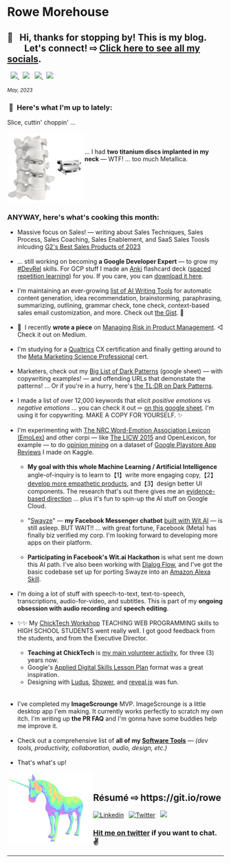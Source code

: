 <meta property="og:image" content="https://raw.githubusercontent.com/rowe-morehouse/rowe-morehouse/master/rowe-morehouse.png">
<meta property="twitter:image" content="https://raw.githubusercontent.com/rowe-morehouse/rowe-morehouse/master/rowe-morehouse.png">

<h1> Rowe Morehouse</h1>
<h2>👋 &nbsp; Hi, thanks for stopping by! This is my blog.<br/>&nbsp; &nbsp; &nbsp; &nbsp; Let's connect! ⇨ <a href="https://sunshine.social/rowemore" target=_new>Click here to see all my socials</a>.
</h2>
<div align="">
        <p>
           &nbsp; <a href="https://www.twitter.com/rowemore"><img src="https://img.shields.io/badge/twitter-%231DA1F2.svg?&style=for-the-badge&logo=twitter&logoColor=white" height=25>
          </a> &nbsp;
          <a href="https://www.linkedin.com/in/rowe-morehouse"><img src="https://img.shields.io/badge/linkedin-%230077B5.svg?&style=for-the-badge&logo=linkedin&logoColor=white" height=25></a> &nbsp;
          <a href="https://medium.com/@rowemore"><img src="https://img.shields.io/badge/medium-%2312100E.svg?&style=for-the-badge&logo=medium&logoColor=white" height=25>
          </a> &nbsp;
          <a href="https://stackoverflow.com/users/1618304/rowe-morehouse"><img src="https://img.shields.io/badge/Stack%20Overflow-%23F28033.svg?&style=for-the-badge&logo=stackoverflow&logoColor=white" height=25>
          </a>  
        </p>
      <small><em>May, 2023</em></small>
      <h3>&nbsp;🌱&nbsp; Here's what I'm up to lately:</h3>
  Slice, cuttin' choppin' …<br/><br/>
          <img src="https://github.com/rowe-morehouse/rowe-morehouse/raw/master/implants-orig.png" width=180px align=left><br /><br/>
        … I had <strong>two titanium discs implanted in my neck</strong> — WTF! … too much Metallica.
 <BR CLEAR=all> 

<h3>ANYWAY, here's what's cooking this month:</h3>

<ul>
<li>Massive focus on Sales! — writing about Sales Techniques, Sales Process, Sales Coaching, Sales Enablement, and SaaS Sales Toosls inlcuding <a href="https://www.g2.com/best-software-companies/top-sales" target=_blank>G2's Best Sales Products of 2023<a> <small><br /><br /></small>
<li>… still working on becoming <strong>a Google Developer Expert</strong> — to grow my <a href="https://twitter.com/search?q=%23DevRel">#DevRel</a> skills. For GCP stuff I made an <a href="https://apps.ankiweb.net">Anki</a> flashcard deck (<a href="https://www.wikiwand.com/en/Spaced_repetition">spaced repetition learning</a>) for you. If you care, you can <a href="https://gist.github.com/rowe-morehouse/d6edb1f0367c18c736dde70d29bbc218">download it here</a>.<small><br /><br /></small>
<li>I'm maintaining an ever-growing <a href="https://gist.github.com/rowe-morehouse/b73cd74f5ed0e60633eb233244bd69e6" target="new">list of AI Writing Tools</a> for automatic content generation, idea recommendation, brainstorming, paraphrasing, summarizing, outlining, grammar check, tone check, context-based sales email customization, and more. Check out <a href="https://gist.github.com/rowe-morehouse/b73cd74f5ed0e60633eb233244bd69e6" target="new">the Gist</a>. 🤖<small><br /><br /></small>
<li>🔧 ⁣ I recently <strong>wrote a piece</strong> on <a href="https://rowemore.medium.com/taming-uncertainty-and-risk-in-product-management-5cac9eb85dec">Managing Risk in Product Management</a>. ◁ Check it out on Medium.
<small><br /><br /></small>
<li>I'm studying for a <a href="https://www.qualtrics.com/customer-experience/">Qualtrics</a> CX certification and finally getting around to the <a href="https://www.credly.com/org/facebook-blueprint/badge/meta-certified-marketing-science-professional">Meta Marketing Science Professional</a> cert.
<small><br /><br /></small><li>Marketers, check out my <a href="https://docs.google.com/spreadsheets/d/1F-uq6lqjr7ZSqphSb8LyPb7UPPisIT0SrOYc8IuE5Ac/edit?usp=sharing">Big List of Dark Patterns</a> (google sheet) — with copywriting examples! — and offending URLs that demonstate the patterns! … Or if you're in a hurry, here's <a href="https://www.darkpatterns.org/types-of-dark-pattern">the TL;DR on Dark Patterns</a>.
<small><br /><br /></small><li>I made a list of over 12,000 keywords that elicit <em>positive emotions</em> vs <em>negative emotions</em> … you can check it out ⇨ <a href="https://docs.google.com/spreadsheets/d/1DjsQzSqYtgoyqW9UmptcrnmqLx73mbch7M0zmV5VuuQ/edit?usp=sharing">on this google sheet</a>. I'm using it for copywriting. MAKE A COPY FOR YOURSELF. ✨ 
<small><br /><br /></small><li>I'm experimenting with <a href="https://saifmohammad.com/WebPages/NRC-Emotion-Lexicon.htm">The NRC Word-Emotion Association Lexicon (EmoLex)</a> and other corpi — like <a href="https://www.kovcomp.co.uk/wordstat/LIWC.html">The LICW 2015</a> and OpenLexicon, for example — to do <a href="https://monkeylearn.com/blog/opinion-mining/">opinion mining</a> on a dataset of <a href="https://www.kaggle.com/rowemorehouse/googleplaystoreuserreviews">Google Playstore App Reviews</a> I made on Kaggle.
<small><br /><br /></small>
<ul type="circle">
<li><strong>My goal with this whole Machine Learning / Artificial Intelligence</strong> angle-of-inquiry is to learn to【1】write more engaging copy,【2】<ins>develop more empathetic products</ins>, and【3】design better UI components. The research that's out there gives me an <a href="https://web.stanford.edu/~jurafsky/slp3/slides/21_SentLex.pdf">evidence-based direction</a> … plus it's fun to spin-up the AI stuff on Google Cloud.
<small><br /><br /></small>
<li>"<a href="https://swayze.ai/">Swayze</a>" — <strong>my Facebook Messenger chatbot</strong> <a href="https://wit.ai">built with Wit AI</a> — is still asleep. BUT WAIT!! … with great fortune, Facebook (Meta) has finally biz verified my corp. I'm looking forward to developing more apps on their platform.
<small><br /><br /></small>
<li><strong>Participating in Facebook's Wit.ai Hackathon</strong> is what sent me down this AI path. I've also been working with <a href="https://cloud.google.com/dialogflow/docs">Dialog Flow</a>, and I've got the basic codebase set up for porting Swayze into an <a href="https://developer.amazon.com/en-US/docs/alexa/custom-skills/host-a-custom-skill-as-an-aws-lambda-function.html">Amazon Alexa Skill</a>.
</ul><br />
<li>I'm doing a lot of stuff with speech-to-text, text-to-speech, transcriptions, audio-for-video, and subtitles. This is part of my <strong>ongoing obsession with audio recording</strong> and <strong>speech editing</strong>.
<small><br /><br /></small><li>✨✨ My <a href="https://chicktech.org">ChickTech Workshop</a> TEACHING WEB PROGRAMMING skills to HIGH SCHOOL STUDENTS went really well. I got good feedback from the students, and from the Executive Director.
<small><br /><br /></small><ul type="circle">
<li><strong>Teaching at ChickTech</strong> is <ins>my main volunteer activity</ins>, for three (3) years now. 
<li>Google's <a href="https://docs.google.com/document/d/1E3KZf4OwRZadim0ORDPJ3QSAsPs-ZB8CA4XBdtprbck/edit">Applied Digital Skills Lesson Plan</a> format was a great inspiration.
<li>Designing with <a href="https://ludus.one">Ludus</a>, <a href="https://shwr.me/">Shower</a>, and <a href="https://revealjs.com">reveal.js</a> was fun. 
</ul>
<small><br /><br /></small><li>I've completed my <strong>ImageScrounge</strong> MVP. ImageScrounge is a little desktop app I'em making. It currently works perfectly to scratch my own itch. I'm writing up <strong>the PR&nbsp;FAQ</strong> and I'm gonna have some buddies help me improve it.
<small><br /><br /></small><li>
Check out a comprehensive list of <strong>all of my <a href="https://rowe-morehouse.github.io/resume/uses/" alt="Rowe Morehouse · Software Tools">Software Tools</a></strong><i> — (dev tools, productivity, collaboration, audio, design, etc.)</i><small><br /><br /></small></li>
        
<li>That's what's up!</li>
</ul>

         
</td>
<td style="padding: 0; margin: 0">
  <div align="left">
    <img src="https://github.com/rowe-morehouse/rowe-morehouse/raw/master/main.gif" width=200px align=left><br />
   <h2> Résumé ⇨ https://git.io/rowe</h2>
  </div>
</div>

<!-- Your badges -->
[![Linkedin](https://img.shields.io/badge/Rowe%20Morehouse-blue?style=flat&logo=Linkedin&logoColor=white)](https://www.linkedin.com/in/rowe-morehouse/) &nbsp; [![Twitter](https://img.shields.io/badge/@rowemore-1da1f2?style=flat&logo=Twitter&logoColor=white)](https://www.twitter.com/rowemore) &nbsp; ![](https://komarev.com/ghpvc/?username=rowe-morehouse&style=flat&color=ff69bb)

### <a href="https://twitter.com/rowemore">Hit me on twitter</a> if you want to chat. ✌️

<hr />




